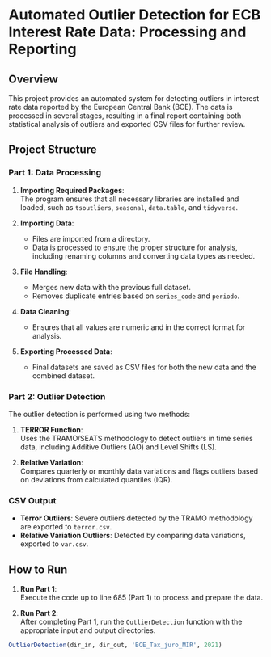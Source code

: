 # Automated Outlier Detection for ECB Interest Rate Data: Processing and Reporting

## Overview

This project provides an automated system for detecting outliers in interest rate data reported by the European Central Bank (BCE). The data is processed in several stages, resulting in a final report containing both statistical analysis of outliers and exported CSV files for further review.

## Project Structure

### Part 1: Data Processing

1. **Importing Required Packages**:  
   The program ensures that all necessary libraries are installed and loaded, such as `tsoutliers`, `seasonal`, `data.table`, and `tidyverse`.

2. **Importing Data**:  
   - Files are imported from a directory.
   - Data is processed to ensure the proper structure for analysis, including renaming columns and converting data types as needed.

3. **File Handling**:  
   - Merges new data with the previous full dataset.
   - Removes duplicate entries based on `series_code` and `periodo`.

4. **Data Cleaning**:  
   - Ensures that all values are numeric and in the correct format for analysis.

5. **Exporting Processed Data**:  
   - Final datasets are saved as CSV files for both the new data and the combined dataset.

### Part 2: Outlier Detection

The outlier detection is performed using two methods:

1. **TERROR Function**:  
   Uses the TRAMO/SEATS methodology to detect outliers in time series data, including Additive Outliers (AO) and Level Shifts (LS).
   
2. **Relative Variation**:  
   Compares quarterly or monthly data variations and flags outliers based on deviations from calculated quantiles (IQR).

### CSV Output

- **Terror Outliers**: Severe outliers detected by the TRAMO methodology are exported to `terror.csv`.
- **Relative Variation Outliers**: Detected by comparing data variations, exported to `var.csv`.


## How to Run

1. **Run Part 1**:  
   Execute the code up to line 685 (Part 1) to process and prepare the data.
   
2. **Run Part 2**:  
   After completing Part 1, run the `OutlierDetection` function with the appropriate input and output directories.

```r
OutlierDetection(dir_in, dir_out, 'BCE_Tax_juro_MIR', 2021)
